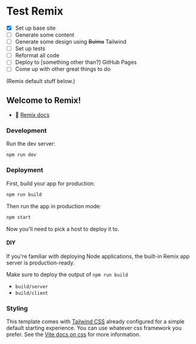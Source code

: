 # Test Remix

* [x] Set up base site
* [ ] Generate some content
* [ ] Generate some design using ~~Bulma~~ Tailwind
* [ ] Set up tests
* [ ] Reformat all code
* [ ] Deploy to [something other than?] GitHub Pages
* [ ] Come up with other great things to do

(Remix default stuff below.)

## Welcome to Remix!

- 📖 [Remix docs](https://remix.run/docs)

### Development

Run the dev server:

```shellscript
npm run dev
```

### Deployment

First, build your app for production:

```sh
npm run build
```

Then run the app in production mode:

```sh
npm start
```

Now you'll need to pick a host to deploy it to.

#### DIY

If you're familiar with deploying Node applications, the built-in Remix app server is production-ready.

Make sure to deploy the output of `npm run build`

- `build/server`
- `build/client`

### Styling

This template comes with [Tailwind CSS](https://tailwindcss.com/) already configured for a simple default starting experience. You can use whatever css framework you prefer. See the [Vite docs on css](https://vitejs.dev/guide/features.html#css) for more information.